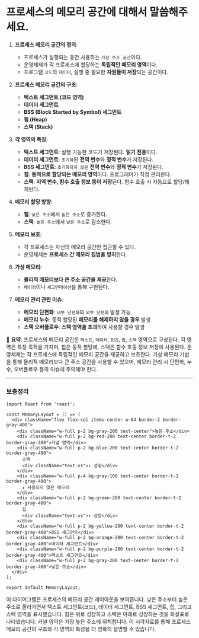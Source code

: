 # 프로세스의 메모리 공간에 대해서 말씀해주세요.

1. **프로세스 메모리 공간의 정의**:
    - 프로세스가 실행되는 동안 사용하는 `가상 주소 공간`이다.
    - 운영체제가 각 프로세스에 할당하는 **독립적인 메모리 영역**이다.
    - 프로그램 `코드`와 `데이터`, 실행 중 필요한 **자원들이 저장**되는 공간이다.


2. **프로세스 메모리 공간의 구조**:
    - **텍스트 세그먼트 (코드 영역)**
    - **데이터 세그먼트**
    - **BSS (Block Started by Symbol) 세그먼트**
    - **힙 (Heap)**
    - **스택 (Stack)**


3. **각 영역의 특징**:
    - **텍스트 세그먼트**: 실행 가능한 코드가 저장된다. **읽기 전용**이다.
    - **데이터 세그먼트**: `초기화`된 **전역 변수**와 **정적 변수**가 저장된다.
    - **BSS 세그먼트**: `초기화되지 않은` **전역 변수**와 **정적 변수**가 저장된다.
    - **힙**: **동적으로 할당되는 메모리 영역**이다. 프로그래머가 직접 관리한다.
    - **스택**: **지역 변수, 함수 호출 정보 등이 저장**된다. 함수 호출 시 자동으로 할당/해제된다.


4. **메모리 할당 방향**:
    - **힙**: `낮은 주소`에서 `높은 주소`로 증가한다.
    - **스택**: `높은 주소`에서 `낮은 주소`로 감소한다.


5. **메모리 보호**:
    - 각 프로세스는 자신의 메모리 공간만 접근할 수 있다.
    - 운영체제는 **프로세스 간 메모리 침범을 방지**한다.


6. **가상 메모리**:
    - **물리적 메모리보다 큰 주소 공간을 제공**한다.
    - `페이징`이나 `세그먼테이션`을 통해 구현된다.


7. **메모리 관리 관련 이슈**:
    - **메모리 단편화**: `내부 단편화`와 `외부 단편화` 발생 가능
    - **메모리 누수**: 동적 할당된 **메모리를 해제하지 않을 경우** 발생
    - **스택 오버플로우**: **스택 영역을 초과**하여 사용할 경우 발생


📌 **요약**: 프로세스의 메모리 공간은 `텍스트`, `데이터`, `BSS`, `힙`, `스택` 영역으로 구성된다. 각 영역은 특정 목적을 가지며, 힙은 동적 할당에, 스택은 함수 호출 정보 저장에 사용된다. 운영체제는 각 프로세스에 독립적인 메모리 공간을 제공하고 보호한다. 가상 메모리 기법을 통해 물리적 메모리보다 큰 주소 공간을 사용할 수 있으며, 메모리 관리 시 단편화, 누수, 오버플로우 등의 이슈에 주의해야 한다.

___
### 보충정리

```tsx
import React from 'react';

const MemoryLayout = () => (
  <div className="flex flex-col items-center w-64 border-2 border-gray-400">
    <div className="w-full p-2 bg-gray-200 text-center">높은 주소</div>
    <div className="w-full p-2 bg-red-200 text-center border-t-2 border-gray-400">커널 영역</div>
    <div className="w-full p-2 bg-blue-200 text-center border-t-2 border-gray-400">
      스택
      <div className="text-xs">↓ 성장</div>
    </div>
    <div className="w-full p-4 bg-gray-100 text-center border-t-2 border-gray-400">
      ↕ 사용되지 않은 메모리
    </div>
    <div className="w-full p-2 bg-green-200 text-center border-t-2 border-gray-400">
      힙
      <div className="text-xs">↑ 성장</div>
    </div>
    <div className="w-full p-2 bg-yellow-200 text-center border-t-2 border-gray-400">BSS 세그먼트</div>
    <div className="w-full p-2 bg-orange-200 text-center border-t-2 border-gray-400">데이터 세그먼트</div>
    <div className="w-full p-2 bg-purple-200 text-center border-t-2 border-gray-400">텍스트 세그먼트</div>
    <div className="w-full p-2 bg-gray-200 text-center border-t-2 border-gray-400">낮은 주소</div>
  </div>
);

export default MemoryLayout;

```

이 다이어그램은 프로세스의 메모리 공간 레이아웃을 보여줍니다. 낮은 주소부터 높은 주소로 올라가면서 텍스트 세그먼트(코드), 데이터 세그먼트, BSS 세그먼트, 힙, 그리고 스택 영역을 표시했습니다. 힙은 위로 성장하고 스택은 아래로 성장하는 것을 화살표로 나타냈습니다. 커널 영역은 가장 높은 주소에 위치합니다. 이 시각자료를 통해 프로세스 메모리 공간의 구조와 각 영역의 특성을 더 명확히 설명할 수 있습니다.